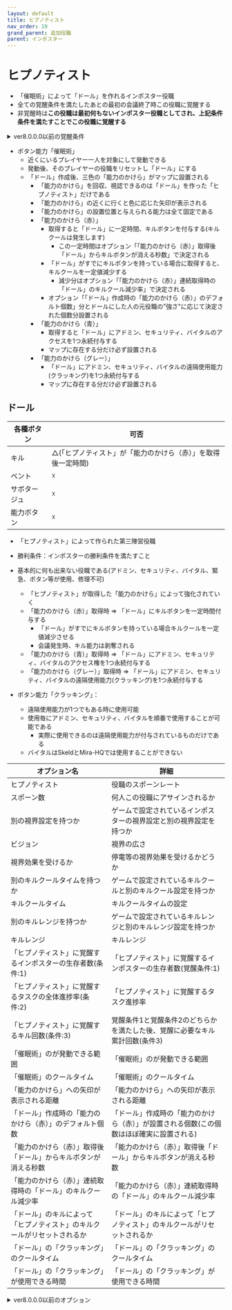 ```yaml
---
layout: default
title: ヒプノティスト
nav_order: 19
grand_parent: 追加役職
parent: インポスター
---
```


# ヒプノティスト

- 「催眠術」によって「ドール」を作れるインポスター役職
- 全ての覚醒条件を満たしたあとの最初の会議終了時この役職に覚醒する
- 非覚醒時は**この役職は最初何もないインポスター役職としてされ、上記条件条件を満たすことでこの役職に覚醒する**
<details>
<summary>ver8.0.0.0以前の覚醒条件</summary>

- 覚醒条件:1(どちらか)を満たし覚醒条件:2を満たした後、最初の会議終了時この役職に覚醒する
  - 非覚醒時は**この役職は最初何もないインポスター役職としてされ、上記条件条件を満たすことでこの役職に覚醒する**
    - 覚醒条件:1
      - 1 => 「ヒプノティストに覚醒するインポスターの生存者数(覚醒条件:1-1)」
      - 2 => 「ヒプノティストに覚醒するタスクの全体進捗率(覚醒条件:1-2)」
    - 覚醒条件：2 => 「ヒプノティストに覚醒するキル回数(覚醒条件:2)」
</details>

- ボタン能力「催眠術」
  - 近くにいるプレイヤー一人を対象にして発動できる
  - 発動後、そのプレイヤーの役職をリセットし「ドール」にする
  - 「ドール」作成後、三色の「能力のかけら」がマップに設置される
    - 「能力のかけら」を回収、視認できるのは「ドール」を作った「ヒプノティスト」だけである
    - 「能力のかけら」の近くに行くと色に応じた矢印が表示される
    - 「能力のかけら」の設置位置と与えられる能力は全て固定である
    - 「能力のかけら（赤）」
      - 取得すると「ドール」に一定時間、キルボタンを付与する(キルクールは発生します)
        - この一定時間はオプション「「能力のかけら（赤）」取得後「ドール」からキルボタンが消える秒数」で決定される
      - 「ドール」がすでにキルボタンを持っている場合に取得すると、キルクールを一定値減少する
        - 減少分はオプション「「能力のかけら（赤）」連続取得時の「ドール」のキルクール減少率」で決定される
      - オプション「「ドール」作成時の「能力のかけら（赤）」のデフォルト個数」分とドールにした人の元役職の"強さ"に応じて決定された個数分設置される
    - 「能力のかけら（青）」
      - 取得すると「ドール」にアドミン、セキュリティ、バイタルのアクセスを1つ永続付与する
      - マップに存在する分だけ必ず設置される
    - 「能力のかけら（グレー）」
      - 「ドール」にアドミン、セキュリティ、バイタルの遠隔使用能力(クラッキング)を1つ永続付与する
      - マップに存在する分だけ必ず設置される

## ドール

|  各種ボタン |  可否  |
| ---- | ---- |
|  キル  | △(「ヒプノティスト」が「能力のかけら（赤）」を取得後一定時間) |
|  ベント  | ☓ |
|  サボタージュ  | ☓ |
|  能力ボタン  | ☓ |

- 「ヒプノティスト」によって作られた第三陣営役職
- 勝利条件：インポスターの勝利条件を満たすこと
- 基本的に何も出来ない役職である(アドミン、セキュリティ、バイタル、緊急、ボタン等が使用、修理不可)
  - 「ヒプノティスト」が取得した「能力のかけら」によって強化されていく
  - 「能力のかけら（赤）」取得時 => 「ドール」にキルボタンを一定時間付与する
    - 「ドール」がすでにキルボタンを持っている場合キルクールを一定値減少させる
    - 会議発生時、キル能力は剥奪される
  - 「能力のかけら（青）」取得時 => 「ドール」にアドミン、セキュリティ、バイタルのアクセス権を1つ永続付与する
  - 「能力のかけら（グレー）」取得時 => 「ドール」にアドミン、セキュリティ、バイタルの遠隔使用能力(クラッキング)を1つ永続付与する

- ボタン能力「クラッキング」：
  - 遠隔使用能力が1つでもある時に使用可能
  - 使用毎にアドミン、セキュリティ、バイタルを順番で使用することが可能である
     - 実際に使用できるのは遠隔使用能力が付与されているものだけである
  - バイタルはSkeldとMira-HQでは使用することができない


|  オプション名 |  詳細  |
| ---- | ---- |
| ヒプノティスト  | 役職のスポーンレート |
|  スポーン数  | 何人この役職にアサインされるか |
|  別の視界設定を持つか  |  ゲームで設定されているインポスターの視界設定と別の視界設定を持つか  |
|  ビジョン  |  視界の広さ  |
|  視界効果を受けるか  |  停電等の視界効果を受けるかどうか  |
|  別のキルクールタイムを持つか  | ゲームで設定されているキルクールと別のキルクール設定を持つか |
|  キルクールタイム  |  キルクールタイムの設定  |
|  別のキルレンジを持つか  |  ゲームで設定されているキルレンジと別のキルレンジ設定を持つか  |
|  キルレンジ  |  キルレンジ  |
| 「ヒプノティスト」に覚醒するインポスターの生存者数(条件:1)  | 「ヒプノティスト」に覚醒するインポスターの生存者数(覚醒条件:1)|
| 「ヒプノティスト」に覚醒するタスクの全体進捗率(条件:2) | 「ヒプノティスト」に覚醒するタスク進捗率  |
| 「ヒプノティスト」に覚醒するキル回数(条件:3) | 覚醒条件1と覚醒条件2のどちらかを満たした後、覚醒に必要なキル累計回数(条件3) |
| 「催眠術」のが発動できる範囲 | 「催眠術」のが発動できる範囲 |
| 「催眠術」のクールタイム |「催眠術」のクールタイム |
| 「能力のかけら」への矢印が表示される距離 | 「能力のかけら」への矢印が表示される距離 |
| 「ドール」作成時の「能力のかけら（赤）」のデフォルト個数 | 「ドール」作成時の「能力のかけら（赤）」が設置される個数(この個数はほぼ確実に設置される) |
| 「能力のかけら（赤）」取得後「ドール」からキルボタンが消える秒数 | 「能力のかけら（赤）」取得後「ドール」からキルボタンが消える秒数 |
| 「能力のかけら（赤）」連続取得時の「ドール」のキルクール減少率 | 「能力のかけら（赤）」連続取得時の「ドール」のキルクール減少率 |
| 「ドール」のキルによって「ヒプノティスト」のキルクールがリセットされるか | 「ドール」のキルによって「ヒプノティスト」のキルクールがリセットされるか |
| 「ドール」の「クラッキング」のクールタイム | 「ドール」の「クラッキング」のクールタイム |
| 「ドール」の「クラッキング」が使用できる時間 | 「ドール」の「クラッキング」が使用できる時間 |

<details>
<summary>ver8.0.0.0以前のオプション</summary>

|  オプション名 |  詳細  |
| ---- | ---- |
| ヒプノティスト  | 役職のスポーンレート |
|  スポーン数  | 何人この役職にアサインされるか |
|  別の視界設定を持つか  |  ゲームで設定されているインポスターの視界設定と別の視界設定を持つか  |
|  ビジョン  |  視界の広さ  |
|  視界効果を受けるか  |  停電等の視界効果を受けるかどうか  |
|  別のキルクールタイムを持つか  | ゲームで設定されているキルクールと別のキルクール設定を持つか |
|  キルクールタイム  |  キルクールタイムの設定  |
|  別のキルレンジを持つか  |  ゲームで設定されているキルレンジと別のキルレンジ設定を持つか  |
|  キルレンジ  |  キルレンジ  |
| ヒプノティストに覚醒するインポスターの生存者数(覚醒条件:1-1)  | ヒプノティストに覚醒するインポスターの生存者数(覚醒条件:1-1)|
| 「ヒプノティストに覚醒するタスクの全体進捗率(覚醒条件:1-2) | 「復活可能状態」になるタスク進捗率  |
| ヒプノティストに覚醒するキル回数(覚醒条件:2) | 覚醒条件1のどちらかを満たした後、覚醒に必要なキル累計回数(覚醒条件2) |
| 「催眠術」のが発動できる範囲 | 「催眠術」のが発動できる範囲 |
| 「催眠術」のクールタイム |「催眠術」のクールタイム |
| 「能力のかけら」への矢印が表示される距離 | 「能力のかけら」への矢印が表示される距離 |
| 「ドール」作成時の「能力のかけら（赤）」のデフォルト個数 | 「ドール」作成時の「能力のかけら（赤）」が設置される個数(この個数はほぼ確実に設置される) |
| 「能力のかけら（赤）」取得後「ドール」からキルボタンが消える秒数 | 「能力のかけら（赤）」取得後「ドール」からキルボタンが消える秒数 |
| 「能力のかけら（赤）」連続取得時の「ドール」のキルクール減少率 | 「能力のかけら（赤）」連続取得時の「ドール」のキルクール減少率 |
| 「ドール」のキルによって「ヒプノティスト」のキルクールがリセットされるか | 「ドール」のキルによって「ヒプノティスト」のキルクールがリセットされるか |
| 「ドール」の「クラッキング」のクールタイム | 「ドール」の「クラッキング」のクールタイム |
| 「ドール」の「クラッキング」が使用できる時間 | 「ドール」の「クラッキング」が使用できる時間 |

</details>
